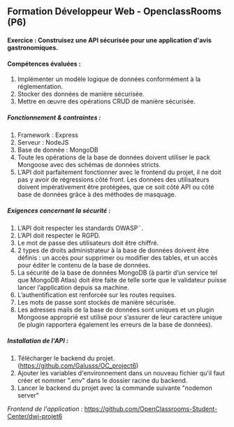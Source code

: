 ## Formation Développeur Web - OpenclassRooms (P6)

#### __Exercice :__ Construisez une API sécurisée pour une application d'avis gastronomiques.

#### __Compétences évaluées :__
 1. Implémenter un modèle logique de données conformément à la réglementation.
 2. Stocker des données de manière sécurisée.
 3. Mettre en œuvre des opérations CRUD de manière sécurisée.

##### __Fonctionnement & contraintes :__ 
 1. Framework : Express
 2. Serveur : NodeJS 
 3. Base de donnée : MongoDB
 4. Toute les opérations de la base de données doivent utiliser le pack Mongoose avec des schémas de données stricts.
 5. L’API doit parfaitement fonctionner avec le frontend du projet, il ne doit pas y avoir de régressions côté front.
Les données des utilisateurs doivent impérativement être protégées, que ce soit côté API ou côté base de données grâce à des méthodes de masquage.

##### __Exigences concernant la sécurité :__ 
 1. L’API doit respecter les standards OWASP¨.
 2. L’API doit respecter le RGPD. 
 3. Le mot de passe des utilisateurs doit être chiffré.
 4. 2 types de droits administrateur à la base de données doivent être définis : un accès pour supprimer ou modifier des tables, et un accès pour éditer le contenu de la base de données.
 5. La sécurité de la base de données MongoDB (à partir d’un service tel que MongoDB Atlas) doit être faite de telle sorte que le validateur puisse lancer l’application depuis sa machine.
 6. L’authentification est renforcée sur les routes requises.
 7. Les mots de passe sont stockés de manière sécurisée.
 8. Les adresses mails de la base de données sont uniques et un plugin Mongoose approprié est utilisé pour s’assurer de leur caractère unique (le plugin rapportera également les erreurs de la base de données).
 
##### __Installation de l'API :__ 
1. Télécharger le backend du projet.  (https://github.com/Galusss/OC_project6)
2. Ajouter les variables d'environnement dans un nouveau fichier qu'il faut créer et nommer ".env" dans le dossier racine du backend. 
3. Lancer le backend du projet avec la commande suivante "nodemon server"

*Frontend de l'application :*
https://github.com/OpenClassrooms-Student-Center/dwj-projet6

